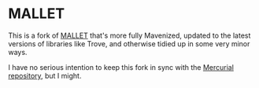 MALLET
======

This is a fork of [MALLET](http://mallet.cs.umass.edu/) that's more fully
Mavenized, updated to the latest versions of libraries like Trove, and
otherwise tidied up in some very minor ways.

I have no serious intention to keep this fork in sync with the [Mercurial
repository](http://hg-iesl.cs.umass.edu/hg/mallet), but I might.

